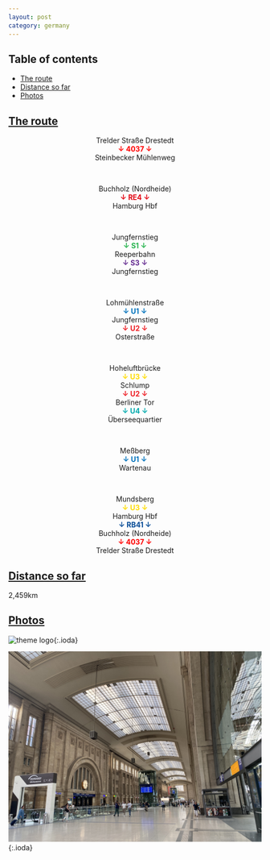 ```yaml
---
layout: post
category: germany
---
```



## Table of contents
- [The route](#the-route)
- [Distance so far](#distance-so-far)
- [Photos](#photos)


## [The route](#the-route)

<center> Trelder Straße Drestedt </center>

<center> <span style="color:red "> <b> ↓ 4037 ↓ </b> </span> </center>

<center> Steinbecker Mühlenweg </center>

<span> <br> </span>

<center> Buchholz (Nordheide) </center>

<center> <span style="color:#e30613 "> <b> ↓ RE4 ↓ </b> </span> </center>

<center> Hamburg Hbf </center>

<span> <br> </span>

<center> Jungfernstieg </center>

<center> <span style="color:#23b24b "> <b> ↓ S1 ↓ </b> </span> </center>

<center> Reeperbahn </center>

<center> <span style="color:#652d91 "> <b> ↓ S3 ↓ </b> </span> </center>

<center> Jungfernstieg </center>

<span> <br> </span>

<center> Lohmühlenstraße </center>

<center> <span style="color:#0072bc "> <b> ↓ U1 ↓ </b> </span> </center>

<center> Jungfernstieg </center>

<center> <span style="color:#ee1d23 "> <b> ↓ U2 ↓ </b> </span> </center>

<center> Osterstraße </center>

<span> <br> </span>

<center> Hoheluftbrücke </center>

<center> <span style="color:#ffdc01 "> <b> ↓ U3 ↓ </b> </span> </center>

<center> Schlump </center>

<center> <span style="color:#ee1d23 "> <b> ↓ U2 ↓ </b> </span> </center>

<center> Berliner Tor </center>

<center> <span style="color:#00aaad "> <b> ↓ U4 ↓ </b> </span> </center>

<center> Überseequartier </center>

<span> <br> </span>

<center> Meßberg </center>

<center> <span style="color:#0072bc "> <b> ↓ U1 ↓ </b> </span> </center>

<center> Wartenau </center>

<span> <br> </span>

<center> Mundsberg </center>

<center> <span style="color:#ffdc01 "> <b> ↓ U3 ↓ </b> </span> </center>

<center> Hamburg Hbf </center>

<center> <span style="color:#024995 "> <b> ↓ RB41 ↓ </b> </span> </center>

<center> Buchholz (Nordheide) </center>

<center> <span style="color:red "> <b> ↓ 4037 ↓ </b> </span> </center>

<center> Trelder Straße Drestedt </center>


## [Distance so far](#distance-so-far)

2,459km

## [Photos](#photos)

![theme logo](pictures/leipzig_hbf_1.JPG){:.ioda}

![theme logo](pictures/leipzig_hbf_2.JPG){:.ioda}









